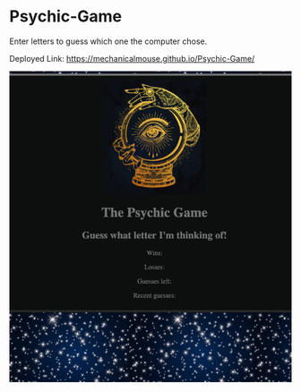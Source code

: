 # Psychic-Game

Enter letters to guess which one the computer chose.

Deployed Link: https://mechanicalmouse.github.io/Psychic-Game/

<img src="assets/images/pgame.png">